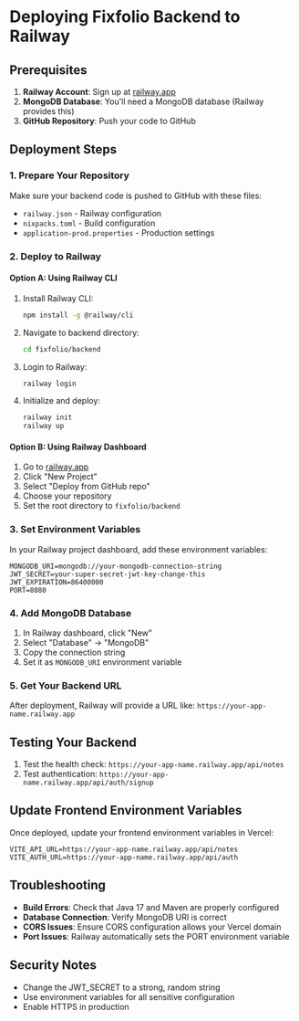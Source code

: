 # Deploying Fixfolio Backend to Railway

## Prerequisites

1. **Railway Account**: Sign up at [railway.app](https://railway.app)
2. **MongoDB Database**: You'll need a MongoDB database (Railway provides this)
3. **GitHub Repository**: Push your code to GitHub

## Deployment Steps

### 1. Prepare Your Repository

Make sure your backend code is pushed to GitHub with these files:
- `railway.json` - Railway configuration
- `nixpacks.toml` - Build configuration
- `application-prod.properties` - Production settings

### 2. Deploy to Railway

#### Option A: Using Railway CLI

1. Install Railway CLI:
   ```bash
   npm install -g @railway/cli
   ```

2. Navigate to backend directory:
   ```bash
   cd fixfolio/backend
   ```

3. Login to Railway:
   ```bash
   railway login
   ```

4. Initialize and deploy:
   ```bash
   railway init
   railway up
   ```

#### Option B: Using Railway Dashboard

1. Go to [railway.app](https://railway.app)
2. Click "New Project"
3. Select "Deploy from GitHub repo"
4. Choose your repository
5. Set the root directory to `fixfolio/backend`

### 3. Set Environment Variables

In your Railway project dashboard, add these environment variables:

```
MONGODB_URI=mongodb://your-mongodb-connection-string
JWT_SECRET=your-super-secret-jwt-key-change-this
JWT_EXPIRATION=86400000
PORT=8080
```

### 4. Add MongoDB Database

1. In Railway dashboard, click "New"
2. Select "Database" → "MongoDB"
3. Copy the connection string
4. Set it as `MONGODB_URI` environment variable

### 5. Get Your Backend URL

After deployment, Railway will provide a URL like:
`https://your-app-name.railway.app`

## Testing Your Backend

1. Test the health check: `https://your-app-name.railway.app/api/notes`
2. Test authentication: `https://your-app-name.railway.app/api/auth/signup`

## Update Frontend Environment Variables

Once deployed, update your frontend environment variables in Vercel:

```
VITE_API_URL=https://your-app-name.railway.app/api/notes
VITE_AUTH_URL=https://your-app-name.railway.app/api/auth
```

## Troubleshooting

- **Build Errors**: Check that Java 17 and Maven are properly configured
- **Database Connection**: Verify MongoDB URI is correct
- **CORS Issues**: Ensure CORS configuration allows your Vercel domain
- **Port Issues**: Railway automatically sets the PORT environment variable

## Security Notes

- Change the JWT_SECRET to a strong, random string
- Use environment variables for all sensitive configuration
- Enable HTTPS in production 